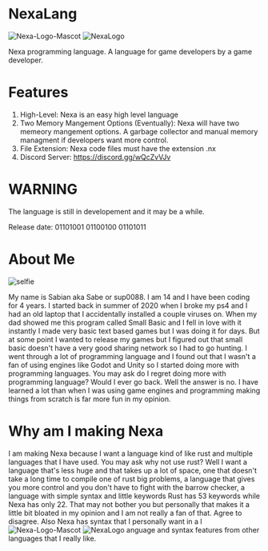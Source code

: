 # NexaLang

![Nexa-Logo-Mascot](https://github.com/Sup0088/NexaLang/assets/122580233/c2277d56-61aa-43b3-9967-97a85e82f9fd)
![NexaLogo](https://github.com/Sup0088/NexaLang/assets/122580233/70992977-04d4-492e-842a-c0625262c3eb)

Nexa programming language. A language for game developers by a game developer.

# Features
1. High-Level: Nexa is an easy high level language
2. Two Memory Mangement Options (Eventually): Nexa will have two memeory mangement options. A garbage collector and manual memory managment if developers want more control.
3. File Extension: Nexa code files must have the extension .nx
4. Discord Server: https://discord.gg/wQcZvVJv

# WARNING
The language is still in developement and it may be a while.

Release date: 01101001 01100100 01101011

# About Me

![selfie](https://github.com/Sup0088/NexaLang/assets/122580233/a452a7fd-c763-4bbb-9a79-7ffb5527f3dd)

My name is Sabian aka Sabe or sup0088. I am 14 and I have been coding for 4 years.
I started back in summer of 2020 when I broke my ps4 and I had an old laptop that I accidentally installed a couple viruses on.
When my dad showed me this program called Small Basic and I fell in love with it instantly I made very basic text based games but I was doing it for days.
But at some point I wanted to release my games but I figured out that small basic doesn't have a very good sharing network so I had to go hunting.
I went through a lot of programming language and I found out that I wasn't a fan of using engines like Godot and Unity so I started doing more with programming languages.
You may ask do I regret doing more with programming language? Would I ever go back. Well the answer is no. I have learned a lot than when I was using game engines and programming
making things from scratch is far more fun in my opinion.

# Why am I making Nexa
I am making Nexa because I want a language kind of like rust and multiple languages that I have used. You may ask why not use rust? Well I want a language that's less huge and that takes up
a lot of space, one that doesn't take a long time to compile one of rust big problems, a language that gives you more control and you don't have to fight with the barrow checker,
a language with simple syntax and little keywords Rust has 53 keywords while Nexa has only 22. That may not bother you but personally that makes it a little bit bloated in my opinion and I am 
not really a fan of that. Agree to disagree.
Also Nexa has syntax that I personally want in a l![Nexa-Logo-Mascot](https://github.com/Sup0088/NexaLang/assets/122580233/125d51f6-e28f-4cf7-8558-915e106b5340)
![NexaLogo](https://github.com/Sup0088/NexaLang/assets/122580233/11dd2abf-6e67-4eb5-bd8f-b333fbdbb29b)
anguage and syntax features from other languages that I really like.
